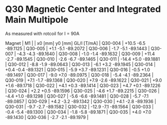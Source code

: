 Q30 Magnetic Center and Integrated Main Multipole
=================================================

As measured with rotcoil for I =  90A

Magnet  |             M1               |
        | x0 [mm]  y0 [mm] GL/I [T/mA] |
Q30-004 |   +10.5     -6.5   -89.1125  |
Q30-005 |    +1.1     -5.1   -89.2072  |
Q30-006 |    -1.7     -5.1   -89.1443  |
Q30-007 |    -4.3     -4.3   -89.1640  |
Q30-008 |    -1.0     -1.4   -89.1632  |
Q30-009 |   +11.4     -2.7   -89.1545  |
Q30-010 |    -2.6     -6.7   -89.1465  |
Q30-011 |   -14.4     +5.0   -89.1881  |
Q30-012 |    -8.8     -1.9   -89.0643  |
Q30-013 |    -6.1     +3.2   -89.1945  |
Q30-014 |    +0.4     -0.4   -89.1321  |
Q30-015 |    -5.9     +3.7   -89.1231  |
Q30-016 |    -0.5     +1.0   -89.1497  |
Q30-017 |    -9.0     +7.0   -89.0975  |
Q30-018 |    -5.4     -4.1   -89.2364  |
Q30-019 |    +7.1     -1.7   -89.1368  |
Q30-020 |    +7.9     -2.6   -89.1622  |
Q30-021 |    +9.0     +1.6   -89.1718  |
Q30-022 |    +4.1     +0.3   -89.1414  |
Q30-023 |    +4.7     +0.1   -89.1226  |
Q30-024 |    +2.2     +0.5   -89.1596  |
Q30-025 |    -4.6     +1.7   -89.2215  |
Q30-026 |    -4.4     +1.0   -89.1298  |
Q30-027 |    -5.6     -6.6   -89.1481  |
Q30-028 |    -5.7     -7.1   -89.0857  |
Q30-029 |    +4.2     -3.2   -89.1342  |
Q30-030 |    +4.1     -2.8   -89.1936  |
Q30-031 |    -9.7     -2.7   -89.1582  |
Q30-032 |   -12.9     -7.1   -89.1564  |
Q30-033 |    -0.4     -5.4   -89.1300  |
Q30-034 |    -1.8     -5.8   -89.1871  |
Q30-035 |    +4.0     +7.0   -89.1430  |
Q30-036 |    -2.7     -2.1   -89.1979  |
